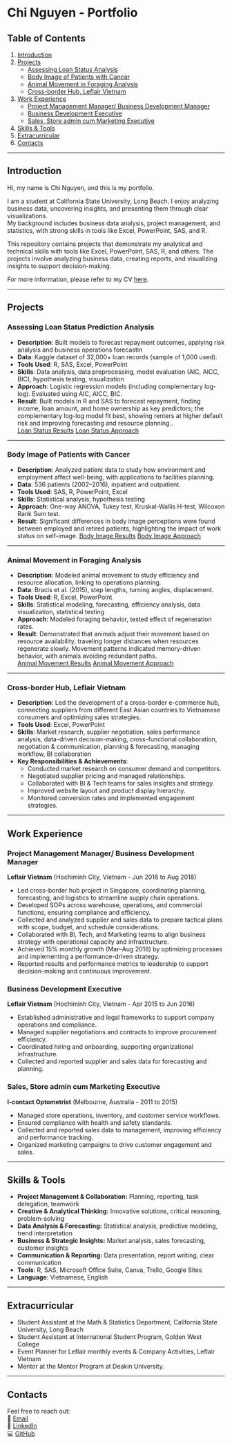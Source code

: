 # Chi Nguyen - Portfolio

## Table of Contents
1. [Introduction](#introduction)  
2. [Projects](#projects)  
   - [Assessing Loan Status Analysis](#assessing-loan-status-analysis)  
   - [Body Image of Patients with Cancer](#body-image-of-patients-with-cancer)  
   - [Animal Movement in Foraging Analysis](#animal-movement-in-foraging-analysis)  
   - [Cross-border Hub, Leflair Vietnam](#cross-border-hub-leflair-vietnam)  
4. [Work Experience](#work-experience)
   - [Project Management Manager/ Business Development Manager](#project-management-manager-/-business-development-manager)
   - [Business Development Executive](#business-development-executive)
   - [Sales, Store admin cum Marketing Executive](#sales,-store-admin-cum-marketing-executive)
6. [Skills & Tools](#skills--tools)
7. [Extracurricular](#extracurricular)
8. [Contacts](#contacts)  

---

## Introduction
Hi, my name is Chi Nguyen, and this is my portfolio.

I am a student at California State University, Long Beach. I enjoy analyzing business data, uncovering insights, and presenting them through clear visualizations.  
My background includes business data analysis, project management, and statistics, with strong skills in tools like Excel, PowerPoint, SAS, and R.

This repository contains projects that demonstrate my analytical and technical skills with tools like Excel, PowerPoint, SAS, R, and others. The projects involve analyzing business data, creating reports, and visualizing insights to support decision-making.

For more information, please refer to my CV [here](Chi_Nguyen_CV.pdf). 

---

## Projects

### Assessing Loan Status Prediction Analysis
- **Description**: Built models to forecast repayment outcomes, applying risk analysis and business operations forecastin  
- **Data**: Kaggle dataset of 32,000+ loan records (sample of 1,000 used).  
- **Tools Used**: R, SAS, Excel, PowerPoint  
- **Skills**:  Data analysis, data preprocessing, model evaluation (AIC, AICC, BIC), hypothesis testing, visualization 
- **Approach**: Logistic regression models (including complementary log-log). Evaluated using AIC, AICC, BIC.  
- **Result**: Built models in R and SAS to forecast repayment, finding income, loan amount, and home ownership as key predictors; the complementary log-log model fit best, showing renters at higher default risk and improving forecasting and resource planning..  
[Loan Status Results](Loan_Status_Results.pdf)  [Loan Status Approach](Loan_Status_Approach.pdf)  

---

### Body Image of Patients with Cancer
- **Description**: Analyzed patient data to study how environment and employment affect well-being, with applications to facilities planning.
- **Data**: 536 patients (2002–2016), inpatient and outpatient.  
- **Tools Used**: SAS, R, PowerPoint, Excel  
- **Skills**: Statistical analysis, hypothesis testing  
- **Approach**: One-way ANOVA, Tukey test, Kruskal-Wallis H-test, Wilcoxon Rank Sum test.  
- **Result**: Significant differences in body image perceptions were found between employed and retired patients, highlighting the impact of work status on self-image.
[Body Image Results](Body_Image_Results.pdf)  [Body Image Approach](Body_Image_Approach.pdf)  

---

### Animal Movement in Foraging Analysis
- **Description**: Modeled animal movement to study efficiency and resource allocation, linking to operations planning.
- **Data**: Bracis et al. (2015), step lengths, turning angles, displacement.  
- **Tools Used**: R, Excel, PowerPoint  
- **Skills**:  Statistical modeling, forecasting, efficiency analysis, data visualization, statistical testing
- **Approach**: Modeled foraging behavior, tested effect of regeneration rates.   
- **Result**: Demonstrated that animals adjust their movement based on resource availability, traveling longer distances when resources regenerate slowly. Movement patterns indicated memory-driven behavior, with animals avoiding redundant paths.  
[Animal Movement Results](Animal_Movement_Results.pdf)  [Animal Movement Approach](Animal_Movement_Approach.pdf) 

---

### Cross-border Hub, Leflair Vietnam
- **Description**: Led the development of a cross-border e-commerce hub, connecting suppliers from different East Asian countries to Vietnamese consumers and optimizing sales strategies. 
- **Tools Used**: Excel, PowerPoint  
- **Skills**: Market research, supplier negotiation, sales performance analysis, data-driven decision-making, cross-functional collaboration, negotiation & communication, planning & forecasting, managing workflow, BI collaboration  
- **Key Responsibilities & Achievements**:  
  - Conducted market research on consumer demand and competitors.  
  - Negotiated supplier pricing and managed relationships.  
  - Collaborated with BI & Tech teams for sales insights and strategy.  
  - Improved website layout and product display hierarchy.  
  - Monitored conversion rates and implemented engagement strategies.  

---

## Work Experience
### Project Management Manager/ Business Development Manager
**Leflair Vietnam** (Hochiminh City, Vietnam - Jun 2016 to Aug 2018)
- Led cross-border hub project in Singapore, coordinating planning, forecasting, and logistics to streamline supply chain operations.
- Developed SOPs across warehouse, operations, and commercial functions, ensuring compliance and efficiency.
- Collected and analyzed supplier and sales data to prepare tactical plans with scope, budget, and schedule considerations.
- Collaborated with BI, Tech, and Marketing teams to align business strategy with operational capacity and infrastructure.
- Achieved 15% monthly growth (Mar–Aug 2018) by optimizing processes and implementing a performance-driven strategy.
- Reported results and performance metrics to leadership to support decision-making and continuous improvement.


### Business Development Executive
**Leflair Vietnam** 	(Hochiminh City, Vietnam - Apr 2015 to Jun 2016)
- Established administrative and legal frameworks to support company operations and compliance.
- Managed supplier negotiations and contracts to improve procurement efficiency.
- Coordinated hiring and onboarding, supporting organizational infrastructure.
- Collected and reported supplier and sales data for forecasting and planning.


### Sales, Store admin cum Marketing Executive
**I-contact Optometrist**	(Melbourne, Australia - 2011 to 2015)
- Managed store operations, inventory, and customer service workflows.
- Ensured compliance with health and safety standards.
- Collected and reported sales data to management, improving efficiency and performance tracking.
- Organized marketing campaigns to drive customer engagement and sales.

---

## Skills & Tools
- **Project Management & Collaboration:** Planning, reporting, task delegation, teamwork
- **Creative & Analytical Thinking:** Innovative solutions, critical reasoning, problem-solving
- **Data Analysis & Forecasting:** Statistical analysis, predictive modeling, trend interpretation
- **Business & Strategic Insights:** Market analysis, sales forecasting, customer insights
- **Communication & Reporting:** Data presentation, report writing, clear communication  
- **Tools**: R, SAS, Microsoft Office Suite, Canva, Trello, Google Sites
- **Language**: Vietnamese, English

---

## Extracurricular
- Student Assistant at the Math & Statistics Department, California State University, Long Beach
- Student Assistant at International Student Program, Golden West College
- Event Planner for Leflair monthly events & Company Activities, Leflair Vietnam
- Mentor at the Mentor Program at Deakin University.

---
## Contacts
Feel free to reach out:  
📧 [Email](mailto:christine.nguyen2501@gmail.com)  
🔗 [LinkedIn](https://www.linkedin.com/in/chinguyenvn/)  
💻 [GitHub](http://github.com/chi-chinguyen/Chi-Nguyen---Portfolio)  
